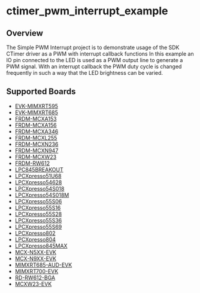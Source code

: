 # ctimer_pwm_interrupt_example

## Overview
The Simple PWM Interrupt project is to demonstrate usage of the SDK CTimer driver as a PWM with interrupt callback functions
In this example an IO pin connected to the LED is used as a PWM output line to generate a PWM signal.
With an interrupt callback the PWM duty cycle is changed frequently in such a way that the LED brightness can be varied.

## Supported Boards
- [EVK-MIMXRT595](../../../_boards/evkmimxrt595/driver_examples/ctimer/simple_pwm_interrupt/example_board_readme.md)
- [EVK-MIMXRT685](../../../_boards/evkmimxrt685/driver_examples/ctimer/simple_pwm_interrupt/example_board_readme.md)
- [FRDM-MCXA153](../../../_boards/frdmmcxa153/driver_examples/ctimer/simple_pwm_interrupt/example_board_readme.md)
- [FRDM-MCXA156](../../../_boards/frdmmcxa156/driver_examples/ctimer/simple_pwm_interrupt/example_board_readme.md)
- [FRDM-MCXA346](../../../_boards/frdmmcxa346/driver_examples/ctimer/simple_pwm_interrupt/example_board_readme.md)
- [FRDM-MCXL255](../../../_boards/frdmmcxa346/driver_examples/ctimer/simple_pwm_interrupt/example_board_readme.md)
- [FRDM-MCXN236](../../../_boards/frdmmcxn236/driver_examples/ctimer/simple_pwm_interrupt/example_board_readme.md)
- [FRDM-MCXN947](../../../_boards/frdmmcxn947/driver_examples/ctimer/simple_pwm_interrupt/example_board_readme.md)
- [FRDM-MCXW23](../../../_boards/frdmmcxw23/driver_examples/ctimer/simple_pwm_interrupt/example_board_readme.md)
- [FRDM-RW612](../../../_boards/frdmrw612/driver_examples/ctimer/simple_pwm_interrupt/example_board_readme.md)
- [LPC845BREAKOUT](../../../_boards/lpc845breakout/driver_examples/ctimer/simple_pwm_interrupt/example_board_readme.md)
- [LPCXpresso51U68](../../../_boards/lpcxpresso51u68/driver_examples/ctimer/simple_pwm_interrupt/example_board_readme.md)
- [LPCXpresso54628](../../../_boards/lpcxpresso54628/driver_examples/ctimer/simple_pwm_interrupt/example_board_readme.md)
- [LPCXpresso54S018](../../../_boards/lpcxpresso54s018/driver_examples/ctimer/simple_pwm_interrupt/example_board_readme.md)
- [LPCXpresso54S018M](../../../_boards/lpcxpresso54s018m/driver_examples/ctimer/simple_pwm_interrupt/example_board_readme.md)
- [LPCXpresso55S06](../../../_boards/lpcxpresso55s06/driver_examples/ctimer/simple_pwm_interrupt/example_board_readme.md)
- [LPCXpresso55S16](../../../_boards/lpcxpresso55s16/driver_examples/ctimer/simple_pwm_interrupt/example_board_readme.md)
- [LPCXpresso55S28](../../../_boards/lpcxpresso55s28/driver_examples/ctimer/simple_pwm_interrupt/example_board_readme.md)
- [LPCXpresso55S36](../../../_boards/lpcxpresso55s36/driver_examples/ctimer/simple_pwm_interrupt/example_board_readme.md)
- [LPCXpresso55S69](../../../_boards/lpcxpresso55s69/driver_examples/ctimer/simple_pwm_interrupt/example_board_readme.md)
- [LPCXpresso802](../../../_boards/lpcxpresso802/driver_examples/ctimer/simple_pwm_interrupt/example_board_readme.md)
- [LPCXpresso804](../../../_boards/lpcxpresso804/driver_examples/ctimer/simple_pwm_interrupt/example_board_readme.md)
- [LPCXpresso845MAX](../../../_boards/lpcxpresso845max/driver_examples/ctimer/simple_pwm_interrupt/example_board_readme.md)
- [MCX-N5XX-EVK](../../../_boards/mcxn5xxevk/driver_examples/ctimer/simple_pwm_interrupt/example_board_readme.md)
- [MCX-N9XX-EVK](../../../_boards/mcxn9xxevk/driver_examples/ctimer/simple_pwm_interrupt/example_board_readme.md)
- [MIMXRT685-AUD-EVK](../../../_boards/mimxrt685audevk/driver_examples/ctimer/simple_pwm_interrupt/example_board_readme.md)
- [MIMXRT700-EVK](../../../_boards/mimxrt700evk/driver_examples/ctimer/simple_pwm_interrupt/example_board_readme.md)
- [RD-RW612-BGA](../../../_boards/rdrw612bga/driver_examples/ctimer/simple_pwm_interrupt/example_board_readme.md)
- [MCXW23-EVK](../../../_boards/mcxw23evk/driver_examples/ctimer/simple_pwm_interrupt/example_board_readme.md)
